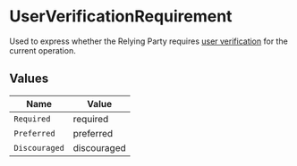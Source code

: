 # UserVerificationRequirement

Used to express whether the Relying Party requires <a href="https:www.w3.orgTRwebauthn-2#user-verification">user verification<a> for the  current operation.


## Values

| Name          | Value         |
| ------------- | ------------- |
| `Required`    | required      |
| `Preferred`   | preferred     |
| `Discouraged` | discouraged   |